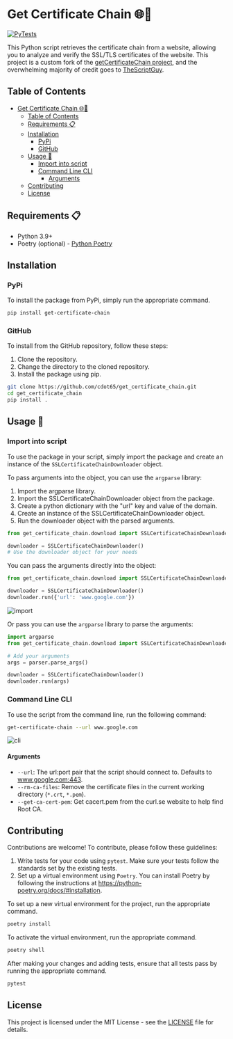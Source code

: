 # Get Certificate Chain 🌐🔐

[![PyTests](https://github.com/cdot65/get_certificate_chain/actions/workflows/tests.yml/badge.svg)](https://github.com/cdot65/get_certificate_chain/actions/workflows/tests.yml)

This Python script retrieves the certificate chain from a website, allowing you to analyze and verify the SSL/TLS certificates of the website. This project is a custom fork of the [getCertificateChain project](https://github.com/TheScriptGuy/getCertificateChain), and the overwhelming majority of credit goes to [TheScriptGuy](https://github.com/TheScriptGuy).

## Table of Contents

- [Get Certificate Chain 🌐🔐](#get-certificate-chain-)
  - [Table of Contents](#table-of-contents)
  - [Requirements 📋](#requirements-)
  - [Installation](#installation)
    - [PyPi](#pypi)
    - [GitHub](#github)
  - [Usage 🚀](#usage-)
    - [Import into script](#import-into-script)
    - [Command Line CLI](#command-line-cli)
      - [Arguments](#arguments)
  - [Contributing](#contributing)
  - [License](#license)

## Requirements 📋

- Python 3.9+
- Poetry (optional) - [Python Poetry](https://python-poetry.org/docs/)

## Installation

### PyPi

To install the package from PyPi, simply run the appropriate command.

```bash
pip install get-certificate-chain
```

### GitHub

To install from the GitHub repository, follow these steps:

1. Clone the repository.
2. Change the directory to the cloned repository.
3. Install the package using pip.

```bash
git clone https://github.com/cdot65/get_certificate_chain.git
cd get_certificate_chain
pip install .
```

## Usage 🚀

### Import into script

To use the package in your script, simply import the package and create an instance of the `SSLCertificateChainDownloader` object.

To pass arguments into the object, you can use the `argparse` library:

1. Import the argparse library.
2. Import the SSLCertificateChainDownloader object from the package.
3. Create a python dictionary with the "url" key and value of the domain.
4. Create an instance of the SSLCertificateChainDownloader object.
5. Run the downloader object with the parsed arguments.

```python
from get_certificate_chain.download import SSLCertificateChainDownloader

downloader = SSLCertificateChainDownloader()
# Use the downloader object for your needs
```

You can pass the arguments directly into the object:

```python
from get_certificate_chain.download import SSLCertificateChainDownloader

downloader = SSLCertificateChainDownloader()
downloader.run({'url': 'www.google.com'})
```

![import](images/import.png)

Or pass you can use the `argparse` library to parse the arguments:

```python
import argparse
from get_certificate_chain.download import SSLCertificateChainDownloader

# Add your arguments
args = parser.parse_args()

downloader = SSLCertificateChainDownloader()
downloader.run(args)
```

### Command Line CLI

To use the script from the command line, run the following command:

```bash
get-certificate-chain --url www.google.com
```

![cli](images/cli.png)

#### Arguments

- `--url`: The url:port pair that the script should connect to. Defaults to www.google.com:443.
- `--rm-ca-files`: Remove the certificate files in the current working directory (`*.crt`, `*.pem`).
- `--get-ca-cert-pem`: Get cacert.pem from the curl.se website to help find Root CA.

## Contributing

Contributions are welcome! To contribute, please follow these guidelines:

1. Write tests for your code using `pytest`. Make sure your tests follow the standards set by the existing tests.
2. Set up a virtual environment using `Poetry`. You can install Poetry by following the instructions at https://python-poetry.org/docs/#installation.

To set up a new virtual environment for the project, run the appropriate command.

```bash
poetry install
```

To activate the virtual environment, run the appropriate command.

```bash
poetry shell
```

After making your changes and adding tests, ensure that all tests pass by running the appropriate command.

```bash
pytest
```

## License

This project is licensed under the MIT License - see the [LICENSE](LICENSE) file for details.
